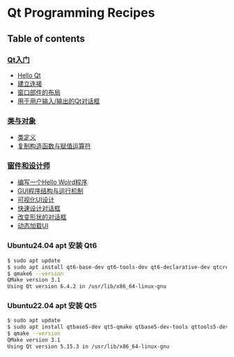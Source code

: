# Qt Programming Recipes

## Table of contents

### [Qt入门](getting_started)
- [Hello Qt](getting_started/recipe-01)
- [建立连接](getting_started/recipe-02)
- [窗口部件的布局](getting_started/recipe-03)
- [用于用户输入/输出的Qt对话框](getting_started/recipe-04)

### [类与对象](top_of_the_class)
- [类定义](top_of_the_class/recipe-01)
- [复制构造函数与赋值运算符](top_of_the_class/recipe-02)

### [窗件和设计师](widgets_and_designer)
- [编写一个Hello Wolrd程序](widgets_and_designer/recipe-01)
- [GUI程序结构与运行机制](widgets_and_designer/recipe-02)
- [可视化UI设计](widgets_and_designer/recipe-03)
- [快速设计对话框](widgets_and_designer/recipe-04)
- [改变形状的对话框](widgets_and_designer/recipe-05)
- [动态加载UI](widgets_and_designer/recipe-06)


### Ubuntu24.04 apt 安装 Qt6

```bash
$ sudo apt update
$ sudo apt install qt6-base-dev qt6-tools-dev qt6-declarative-dev qtcreator
$ qmake6 --version
QMake version 3.1
Using Qt version 6.4.2 in /usr/lib/x86_64-linux-gnu
```

### Ubuntu22.04 apt 安装 Qt5

```bash
$ sudo apt update
$ sudo apt install qtbase5-dev qt5-qmake qtbase5-dev-tools qttools5-dev-tools qttools5-dev
$ qmake --version
QMake version 3.1
Using Qt version 5.15.3 in /usr/lib/x86_64-linux-gnu
```
